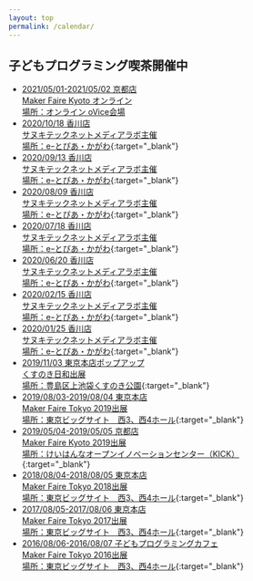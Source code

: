 ```yaml
---
layout: top
permalink: /calendar/
---
```

## 子どもプログラミング喫茶開催中
- [2021/05/01-2021/05/02 京都店<br>Maker Faire Kyoto オンライン<br>場所：オンライン oVice会場](https://pgmsaloon4kids.github.io/kyoto/2021/)
- [2020/10/18 香川店<br>サヌキテックネットメディアラボ主催<br>場所：eｰとぴあ・かがわ](https://www.e-topia-kagawa.jp/lecture/kidsprogrammingsaloon7/){:target="_blank"}
- [2020/09/13 香川店<br>サヌキテックネットメディアラボ主催<br>場所：eｰとぴあ・かがわ](https://www.e-topia-kagawa.jp/lecture/kidsprogrammingsaloon6/){:target="_blank"}
- [2020/08/09 香川店<br>サヌキテックネットメディアラボ主催<br>場所：eｰとぴあ・かがわ](https://www.e-topia-kagawa.jp/lecture/kidsprogrammingsaloon5/){:target="_blank"}
- [2020/07/18 香川店<br>サヌキテックネットメディアラボ主催<br>場所：eｰとぴあ・かがわ](https://www.e-topia-kagawa.jp/lecture/kidsprogrammingsaloon4/){:target="_blank"}
- [2020/06/20 香川店<br>サヌキテックネットメディアラボ主催<br>場所：eｰとぴあ・かがわ](https://www.e-topia-kagawa.jp/lecture/kidsprogrammingsaloon3/){:target="_blank"}
- [2020/02/15 香川店<br>サヌキテックネットメディアラボ主催<br>場所：eｰとぴあ・かがわ](https://www.e-topia-kagawa.jp/lecture/kidsprogrammingsaloon2/){:target="_blank"}
- [2020/01/25 香川店<br>サヌキテックネットメディアラボ主催<br>場所：eｰとぴあ・かがわ](https://www.e-topia-kagawa.jp/lecture/kidsprogrammingsaloon1/){:target="_blank"}
- [2019/11/03 東京本店ポップアップ<br>くすのき日和出展<br>場所：豊島区上池袋くすのき公園](https://www.facebook.com/events/499083464016941/){:target="_blank"}
- [2019/08/03-2019/08/04 東京本店<br>Maker Faire Tokyo 2019出展<br>場所：東京ビッグサイト　西3、西4ホール](https://makezine.jp/event/mft2019/program/feature/#kids_programming_cafe){:target="_blank"}
- [2019/05/04-2019/05/05 京都店<br>Maker Faire Kyoto 2019出展<br>場所：けいはんなオープンイノベーションセンター（KICK）](https://makezine.jp/event/makers-mfk2019/m0050/){:target="_blank"}
- [2018/08/04-2018/08/05 東京本店<br>Maker Faire Tokyo 2018出展<br>場所：東京ビッグサイト　西3、西4ホール](https://makezine.jp/event/makers2018/m0148/){:target="_blank"}
- [2017/08/05-2017/08/06 東京本店<br>Maker Faire Tokyo 2017出展<br>場所：東京ビッグサイト　西3、西4ホール](https://makezine.jp/event/makers2017/m0209/){:target="_blank"}
- [2016/08/06-2016/08/07 子どもプログラミングカフェ<br>Maker Faire Tokyo 2016出展<br>場所：東京ビッグサイト　西3、西4ホール](https://makezine.jp/event/makers2016/otomo_it_is_it/){:target="_blank"}

